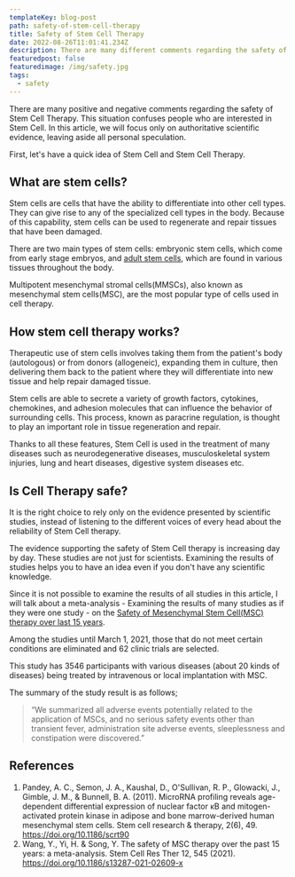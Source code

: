 ```yaml
---
templateKey: blog-post
path: safety-of-stem-cell-therapy
title: Safety of Stem Cell Therapy
date: 2022-08-26T11:01:41.234Z
description: There are many different comments regarding the safety of Stem Cell Therapy. In this article, we will focus only on authoritative scientific evidences.
featuredpost: false
featuredimage: /img/safety.jpg
tags:
  - safety
---
```



There are many positive and negative comments regarding the safety of Stem Cell Therapy. This situation confuses people who are interested in Stem Cell. In this article, we will focus only on authoritative scientific evidence, leaving aside all personal speculation.

First, let's have a quick idea of Stem Cell and Stem Cell Therapy.

## **What are stem cells?**

Stem cells are cells that have the ability to differentiate into other cell types. They can give rise to any of the specialized cell types in the body. Because of this capability, stem cells can be used to regenerate and repair tissues that have been damaged.

There are two main types of stem cells: embryonic stem cells, which come from early stage embryos, and [adult stem cells](https://www.ncbi.nlm.nih.gov/pmc/articles/PMC3340558/), which are found in various tissues throughout the body.

Multipotent mesenchymal stromal cells(MMSCs), also known as mesenchymal stem cells(MSC), are the most popular type of cells used in cell therapy.

## **How stem cell therapy works?**

Therapeutic use of stem cells involves taking them from the patient's body (autologous) or from donors (allogeneic), expanding them in culture, then delivering them back to the patient where they will differentiate into new tissue and help repair damaged tissue.

Stem cells are able to secrete a variety of growth factors, cytokines, chemokines, and adhesion molecules that can influence the behavior of surrounding cells. This process, known as paracrine regulation, is thought to play an important role in tissue regeneration and repair.

Thanks to all these features, Stem Cell is used in the treatment of many diseases such as neurodegenerative diseases, musculoskeletal system injuries, lung and heart diseases, digestive system diseases etc.

## **Is Cell Therapy safe?**

It is the right choice to rely only on the evidence presented by scientific studies, instead of listening to the different voices of every head about the reliability of Stem Cell therapy.

The evidence supporting the safety of Stem Cell therapy is increasing day by day. These studies are not just for scientists. Examining the results of studies helps you to have an idea even if you don't have any scientific knowledge.

Since it is not possible to examine the results of all studies in this article, I will talk about a meta-analysis - Examining the results of many studies as if they were one study - on the [Safety of Mesenchymal Stem Cell(MSC) therapy over last 15 years](https://stemcellres.biomedcentral.com/articles/10.1186/s13287-021-02609-x).

Among the studies until March 1, 2021, those that do not meet certain conditions are eliminated and 62 clinic trials are selected.

This study has 3546 participants with various diseases (about 20 kinds of diseases) being treated by intravenous or local implantation with MSC.

The summary of the study result is as follows;
> “We summarized all adverse events potentially related to the application of MSCs, and no serious safety events other than transient fever, administration site adverse events, sleeplessness and constipation were discovered.”


## References

1. Pandey, A. C., Semon, J. A., Kaushal, D., O'Sullivan, R. P., Glowacki, J., Gimble, J. M., & Bunnell, B. A. (2011). MicroRNA profiling reveals age-dependent differential expression of nuclear factor κB and mitogen-activated protein kinase in adipose and bone marrow-derived human mesenchymal stem cells. Stem cell research & therapy, 2(6), 49. <https://doi.org/10.1186/scrt90>
2. Wang, Y., Yi, H. & Song, Y. The safety of MSC therapy over the past 15 years: a meta-analysis. Stem Cell Res Ther 12, 545 (2021). <https://doi.org/10.1186/s13287-021-02609-x>

